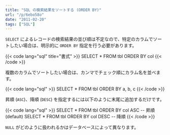 ```yaml
---
title: "SQL の検索結果をソートする (ORDER BY)"
url: "/p/6ebo58o"
date: "2011-02-20"
tags: ["SQL"]
---
```


`SELECT` によるレコードの検索結果の並び順は不定なので、特定のカラムでソートしたい場合は、明示的に `ORDER BY` 指定を行う必要があります。

{{< code lang="sql" title="書式" >}}
SELECT * FROM tbl ORDER BY col
{{< /code >}}

複数のカラムでソートしたい場合は、カンマでチェック順にカラム名を並べます。

{{< code lang="sql" >}}
SELECT * FROM tbl ORDER BY a, b, c
{{< /code >}}

昇順 (`ASC`)、降順 (`DESC`) を指定するには以下のように末尾に追加するだけです。

{{< code lang="sql" >}}
SELECT * FROM tbl ORDER BY col ASC   -- 昇順 (default)
SELECT * FROM tbl ORDER BY col DESC  -- 降順
{{< /code >}}

`NULL` がどのように扱われるかはデータベースによって異なります。

